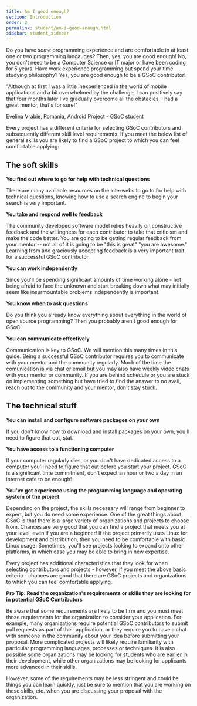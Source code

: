 ```yaml
---
title: Am I good enough?
section: Introduction
order: 2
permalink: student/am-i-good-enough.html
sidebar: student_sidebar
---
```


Do you have *some* programming experience and are comfortable in at least one or two programming langauges? Then, yes, you are good enough! No, you don't need to be a Computer Science or IT major or have been coding for 5 years. Have work experience programming but spend your time studying philosophy? Yes, you are good enough to be a GSoC contributor!

"Although at first I was a little inexperienced in the world of mobile applications and a bit overwhelmed by the challenge, I can positively say that four months later I've gradually overcome all the obstacles. I had a great mentor, that's for sure!"

Evelina Vrabie, Romania, Android Project - GSoC student

Every project has a different criteria for selecting GSoC contributors and subsequently different skill level requirements. If you meet the below list of general skills you are likely to find a GSoC project to which you can feel comfortable applying:

## The soft skills

**You find out where to go for help with technical questions**

There are many available resources on the interwebs to go to for help with technical questions, knowing how to use a search engine to begin your search is very important.

**You take and respond well to feedback**

The community developed software model relies heavily on constructive feedback and the willingness for each contributor to take that criticism and make the code better. You are going to be getting regular feedback from your mentor -- not all of it is going to be "this is great" "you are awesome." Learning from and graciously accepting feedback is a very important trait for a successful GSoC contributor.

**You can work independently**

Since you'll be spending significant amounts of time working alone - not being afraid to face the unknown and start breaking down what may initially seem like insurmountable problems independently is important.

**You know when to ask questions**

Do you think you already know everything about everything in the world of open source programming?  Then you probably aren't good enough for GSoC!

**You can communicate effectively**

Communication is key to GSoC. We will mention this many times in this guide. Being a successful GSoC contributor requires you to communicate with your mentor and the community regularly. Much of the time the comunication is via chat or email but you may also have weekly video chats with your mentor or community. If you are behind schedule or you are stuck on implementing something but have tried to find the answer to no avail, reach out to the community and your mentor, don't stay stuck. 

## The technical stuff

**You can install and configure software packages on your own**

If you don't know how to download and install packages on your own, you'll need to figure that out, stat.

**You have access to a functioning computer**

If your computer regularly dies, or you don't have dedicated access to a computer you'll need to figure that out before you start your project. GSoC is a significant time commitment, don't expect an hour or two a day in an internet cafe to be enough!

**You've got experience using the programming language and operating system of the project**

Depending on the project, the skills necessary will range from beginner to expert, but you do need some experience.  One of the great things about GSoC is that there is a large variety of organizations and projects to choose from. Chances are very good that you can find a project that meets you at your level, even if you are a beginner! If the project primarily uses Linux for development and distribution, then you need to be comfortable with basic Linux usage. Sometimes, you'll see projects looking to expand onto other platforms, in which case you may be able to bring in new expertise.

Every project has additional characteristics that they look for when selecting contributors and projects - however, if you meet the above basic criteria - chances are good that there are GSoC projects and organizations to which you can feel comfortable applying. 

**Pro Tip: Read the organization's requirements or skills they are looking for in potential GSoC Contributors**

Be aware that some requirements are likely to be firm and you must meet those requirements for the organization to consider your application. For example, many organizations require potential GSoC contributors to submit pull requests as part of their application, or they require you to have a chat with someone in the community about your idea before submitting your proposal. More complicated projects will likely require familiarity with particular programming languages, processes or techniques. It is also possible some organizations may be looking for students who are earlier in their development, while other organizations may be looking for applicants more advanced in their skills. 

However, some of the requirements may be less stringent and could be things you can learn quickly, just be sure to mention that you are working on these skills, etc. when you are discussing your proposal with the organization. 
